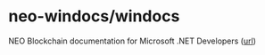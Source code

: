 # neo-windocs/windocs

NEO Blockchain documentation for Microsoft .NET Developers ([url](https://github.com/mwherman2000/neo-windocs/windocs))
